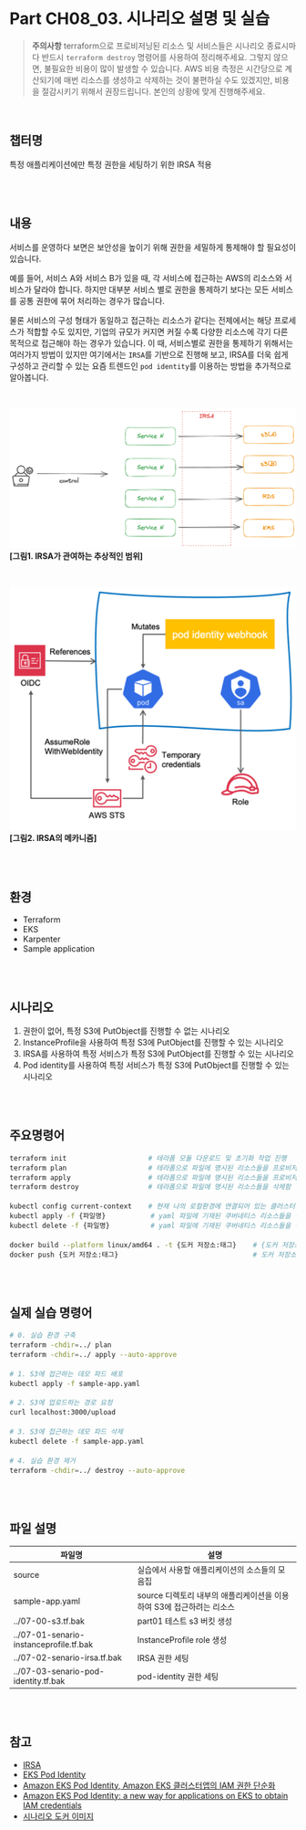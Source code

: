 # Part CH08_03. 시나리오 설명 및 실습
> **주의사항**
terraform으로 프로비저닝된 리소스 및 서비스들은 시나리오 종료시마다 반드시 `terraform destroy` 명령어를 사용하여 정리해주세요. 그렇지 않으면, 불필요한 비용이 많이 발생할 수 있습니다. AWS 비용 측정은 시간당으로 계산되기에 매번 리소스를 생성하고 삭제하는 것이 불편하실 수도 있겠지만, 비용을 절감시키기 위해서 권장드립니다. 본인의 상황에 맞게 진행해주세요.

<br>

## 챕터명

특정 애플리케이션에만 특정 권한을 세팅하기 위한 IRSA 적용

<br><br>

## 내용

서비스를 운영하다 보면은 보안성을 높이기 위해 권한을 세밀하게 통제해야 할 필요성이 있습니다. 

예를 들어, 서비스 A와 서비스 B가 있을 때, 각 서비스에 접근하는 AWS의 리소스와 서비스가 달라야 합니다. 하지만 대부분 서비스 별로 권한을 통제하기 보다는 모든 서비스를 공통 권한에 묶어 처리하는 경우가 많습니다. 

물론 서비스의 구성 형태가 동일하고 접근하는 리소스가 같다는 전제에서는 해당 프로세스가 적합할 수도 있지만, 기업의 규모가 커지면 커질 수록 다양한 리소스에 각기 다른 목적으로 접근해야 하는 경우가 있습니다. 이 때, 서비스별로 권한을 통제하기 위해서는 여러가지 방법이 있지만 여기에서는 `IRSA`를 기반으로 진행해 보고, IRSA를 더욱 쉽게 구성하고 관리할 수 있는 요즘 트렌드인 `pod identity`를 이용하는 방법을 추가적으로 알아봅니다.

<br>

![IRSA_01](../../images/07-senario01.png)
**[그림1. IRSA가 관여하는 추상적인 범위]**

<br>

![IRSA_02](../../images/07-senario02.png)
**[그림2. IRSA의 메카니즘]**

<br><br>

## 환경

- Terraform
- EKS
- Karpenter
- Sample application

<br><br>

## 시나리오

1. 권한이 없어, 특정 S3에 PutObject를 진행할 수 없는 시나리오
2. InstanceProfile을 사용하여 특정 S3에 PutObject를 진행할 수 있는 시나리오
3. IRSA를 사용하여 특정 서비스가 특정 S3에 PutObject를 진행할 수 있는 시나리오
4. Pod identity를 사용하여 특정 서비스가 특정 S3에 PutObject를 진행할 수 있는 시나리오

<br><br>

## 주요명령어

```bash
terraform init                    # 테라폼 모듈 다운로드 및 초기화 작업 진행
terraform plan                    # 테라폼으로 파일에 명시된 리소스들을 프로비저닝 하기 전 확인단계
terraform apply                   # 테라폼으로 파일에 명시된 리소스들을 프로비저닝
terraform destroy                 # 테라폼으로 파일에 명시된 리소스들을 삭제함

kubectl config current-context    # 현재 나의 로컬환경에 연결되어 있는 클러스터 확인
kubectl apply -f {파일명}           # yaml 파일에 기재된 쿠버네티스 리소스들을 생성
kubectl delete -f {파일명}          # yaml 파일에 기재된 쿠버네티스 리소스들을 삭제

docker build --platform linux/amd64 . -t {도커 저장소:태그}    # {도커 저장소:태그}이름을 가진 이미지를 현재 경로의 Dockerfile을 기준으로 만듬
docker push {도커 저장소:태그}                                 # 도커 저장소에 이미지를 업로드
```

<br><br>

## 실제 실습 명령어

```bash
# 0. 실습 환경 구축
terraform -chdir=../ plan 
terraform -chdir=../ apply --auto-approve

# 1. S3에 접근하는 데모 파드 배포
kubectl apply -f sample-app.yaml

# 2. S3에 업로드하는 경로 요청
curl localhost:3000/upload

# 3. S3에 접근하는 데모 파드 삭제
kubectl delete -f sample-app.yaml

# 4. 실습 환경 제거
terraform -chdir=../ destroy --auto-approve
```

<br><br>

## 파일 설명
|파일명|설명|
|---|---|
|source|실습에서 사용할 애플리케이션의 소스들의 모음집|
|sample-app.yaml|source 디렉토리 내부의 애플리케이션을 이용하여 S3에 접근하려는 리소스|
|../07-00-s3.tf.bak|part01 테스트 s3 버킷 생성|
|../07-01-senario-instanceprofile.tf.bak|InstanceProfile role 생성|
|../07-02-senario-irsa.tf.bak|IRSA 권한 세팅|
|../07-03-senario-pod-identity.tf.bak|pod-identity 권한 세팅|

<br><br>

## 참고
- [IRSA](https://docs.aws.amazon.com/ko_kr/eks/latest/userguide/iam-roles-for-service-accounts.html)
- [EKS Pod Identity](https://docs.aws.amazon.com/ko_kr/eks/latest/userguide/pod-identities.html)
- [Amazon EKS Pod Identity, Amazon EKS 클러스터앱의 IAM 권한 단순화](https://aws.amazon.com/ko/blogs/korea/amazon-eks-pod-identity-simplifies-iam-permissions-for-applications-on-amazon-eks-clusters/)
- [Amazon EKS Pod Identity: a new way for applications on EKS to obtain IAM credentials](https://aws.amazon.com/ko/blogs/containers/amazon-eks-pod-identity-a-new-way-for-applications-on-eks-to-obtain-iam-credentials/)
- [시나리오 도커 이미지](https://hub.docker.com/repository/docker/hulkong/fastcampus-devops-practice-examples-100/general)